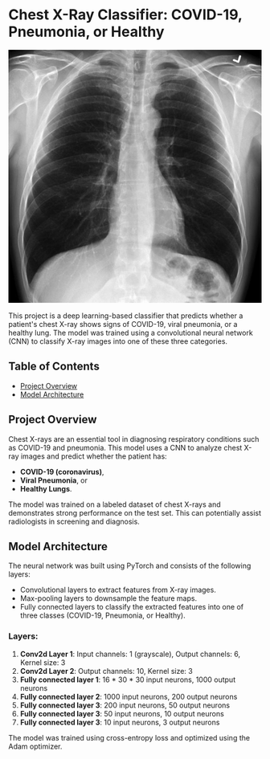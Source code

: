 # Chest X-Ray Classifier: COVID-19, Pneumonia, or Healthy

![Example Image](./images_model_didnt_see/normal.png)

This project is a deep learning-based classifier that predicts whether a patient's chest X-ray shows signs of COVID-19, viral pneumonia, or a healthy lung. The model was trained using a convolutional neural network (CNN) to classify X-ray images into one of these three categories.

## Table of Contents
- [Project Overview](#project-overview)
- [Model Architecture](#model-architecture)

## Project Overview
Chest X-rays are an essential tool in diagnosing respiratory conditions such as COVID-19 and pneumonia. This model uses a CNN to analyze chest X-ray images and predict whether the patient has:
- **COVID-19 (coronavirus)**,
- **Viral Pneumonia**, or 
- **Healthy Lungs**.

The model was trained on a labeled dataset of chest X-rays and demonstrates strong performance on the test set. This can potentially assist radiologists in screening and diagnosis.

## Model Architecture
The neural network was built using PyTorch and consists of the following layers:
- Convolutional layers to extract features from X-ray images.
- Max-pooling layers to downsample the feature maps.
- Fully connected layers to classify the extracted features into one of three classes (COVID-19, Pneumonia, or Healthy).

### Layers:
1. **Conv2d Layer 1**: Input channels: 1 (grayscale), Output channels: 6, Kernel size: 3
2. **Conv2d Layer 2**: Output channels: 10, Kernel size: 3
3. **Fully connected layer 1**: 16 * 30 * 30 input neurons, 1000 output neurons
4. **Fully connected layer 2**: 1000 input neurons, 200 output neurons
5. **Fully connected layer 3**: 200 input neurons, 50 output neurons
6. **Fully connected layer 3**: 50 input neurons, 10 output neurons
7. **Fully connected layer 3**: 10 input neurons, 3 output neurons

The model was trained using cross-entropy loss and optimized using the Adam optimizer.


